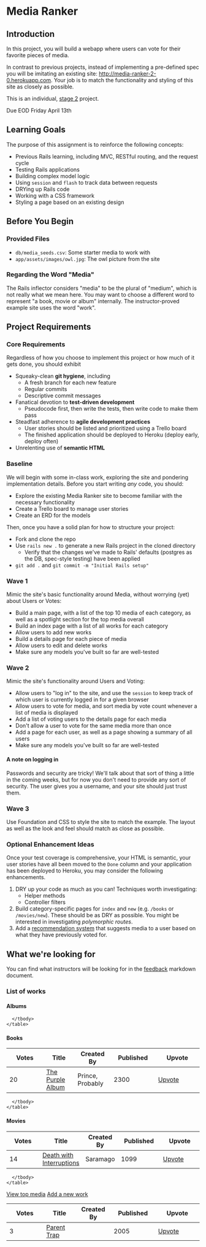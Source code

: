 # Media Ranker

## Introduction

In this project, you will build a webapp where users can vote for their favorite pieces of media.

In contrast to previous projects, instead of implementing a pre-defined spec you will be imitating an existing site: http://media-ranker-2-0.herokuapp.com. Your job is to match the functionality and styling of this site as closely as possible.

This is an individual, [stage 2](https://github.com/Ada-Developers-Academy/pedagogy/blob/master/rule-of-three.md) project.

Due EOD Friday April 13th

## Learning Goals

The purpose of this assignment is to reinforce the following concepts:

- Previous Rails learning, including MVC, RESTful routing, and the request cycle
- Testing Rails applications
- Building complex model logic
- Using `session` and `flash` to track data between requests
- DRYing up Rails code
- Working with a CSS framework
- Styling a page based on an existing design

## Before You Begin

### Provided Files

- `db/media_seeds.csv`: Some starter media to work with
- `app/assets/images/owl.jpg`: The owl picture from the site

### Regarding the Word "Media"

The Rails inflector considers "media" to be the plural of "medium", which is not really what we mean here. You may want to choose a different word to represent "a book, movie or album" internally. The instructor-proved example site uses the word "work".

## Project Requirements

### Core Requirements

Regardless of how you choose to implement this project or how much of it gets done, you should exhibit

- Squeaky-clean **git hygiene**, including
  - A fresh branch for each new feature
  - Regular commits
  - Descriptive commit messages
- Fanatical devotion to **test-driven development**
  - Pseudocode first, then write the tests, then write code to make them pass
- Steadfast adherence to **agile development practices**
  - User stories should be listed and prioritized using a Trello board
  - The finished application should be deployed to Heroku (deploy early, deploy often)
- Unrelenting use of **semantic HTML**

### Baseline

We will begin with some in-class work, exploring the site and pondering implementation details. Before you start writing _any_ code, you should:

- Explore the existing Media Ranker site to become familiar with the necessary functionality
- Create a Trello board to manage user stories
- Create an ERD for the models

Then, once you have a solid plan for how to structure your project:

- Fork and clone the repo
- Use `rails new .` to generate a new Rails project in the cloned directory
  - Verify that the changes we've made to Rails' defaults (postgres as the DB, spec-style testing) have been applied
- `git add .` and `git commit -m "Initial Rails setup"`

### Wave 1

Mimic the site's basic functionality around Media, without worrying (yet) about Users or Votes:
- Build a main page, with a list of the top 10 media of each category, as well as a spotlight section for the top media overall
- Build an index page with a list of all works for each category
- Allow users to add new works
- Build a details page for each piece of media
- Allow users to edit and delete works
- Make sure any models you've built so far are well-tested

### Wave 2

Mimic the site's functionality around Users and Voting:
- Allow users to "log in" to the site, and use the `session` to keep track of which user is currently logged in for a given browser
- Allow users to vote for media, and sort media by vote count whenever a list of media is displayed
- Add a list of voting users to the details page for each media
- Don't allow a user to vote for the same media more than once
- Add a page for each user, as well as a page showing a summary of all users
- Make sure any models you've built so far are well-tested

#### A note on logging in

Passwords and security are tricky! We'll talk about that sort of thing a little in the coming weeks, but for now you don't need to provide any sort of security. The user gives you a username, and your site should just trust them.

### Wave 3

Use Foundation and CSS to style the site to match the example. The layout as well as the look and feel should match as close as possible.

### Optional Enhancement Ideas

Once your test coverage is comprehensive, your HTML is semantic, your user stories have all been moved to the `Done` column and your application has been deployed to Heroku, you may consider the following enhancements.

1. DRY up your code as much as you can! Techniques worth investigating:
    - Helper methods
    - Controller filters
1. Build category-specific pages for `index` and `new` (e.g. `/books` or `/movies/new`). These should be as DRY as possible. You might be interested in investigating _polymorphic routes_.
1. Add a [recommendation system](https://www.toptal.com/algorithms/predicting-likes-inside-a-simple-recommendation-engine) that suggests media to a user based on what they have previously voted for.

## What we're looking for
You can find what instructors will be looking for in the [feedback](feedback.md) markdown document.









<body>


  <main class="row">
    <h3>List of works</h3>

  <section class="media-table">
    <h4>Albums</h4>
    <table>
      <thead>
        <tr>
          <th width=80>Votes</th>
          <th>Title</th>
          <th>Created By</th>
          <th width=100>Published</th>
          <th width=100>Upvote</th>
        </tr>
      </thead>
      <tbody>
          <tr>
            <td>20</td>
            <td><a href="/works/314">The Purple Album</a></td>
            <td>Prince, Probably</td>
            <td>2300</td>
            <td><a class="button upvote" rel="nofollow" data-method="post" href="/works/314/upvote">Upvote</a></td>
          </tr>

      </tbody>
    </table>
  </section>
  <section class="media-table">
    <h4>Books</h4>
    <table>
      <thead>
        <tr>
          <th width=80>Votes</th>
          <th>Title</th>
          <th>Created By</th>
          <th width=100>Published</th>
          <th width=100>Upvote</th>
        </tr>
      </thead>
      <tbody>
          <tr>
            <td>14</td>
            <td><a href="/works/246">Death with Interruptions</a></td>
            <td>Saramago</td>
            <td>1099</td>
            <td><a class="button upvote" rel="nofollow" data-method="post" href="/works/246/upvote">Upvote</a></td>
          </tr>

      </tbody>
    </table>
  </section>
  <section class="media-table">
    <h4>Movies</h4>
    <table>
      <thead>
        <tr>
          <th width=80>Votes</th>
          <th>Title</th>
          <th>Created By</th>
          <th width=100>Published</th>
          <th width=100>Upvote</th>
        </tr>
      </thead>
      <tbody>
          <tr>
            <td>3</td>
            <td><a href="/works/379">Parent Trap</a></td>
            <td></td>
            <td>2005</td>
            <td><a class="button upvote" rel="nofollow" data-method="post" href="/works/379/upvote">Upvote</a></td>
          </tr>

      </tbody>
    </table>
  </section>

<a class="button" href="/">View top media</a>
<a class="button" href="/works/new">Add a new work</a>

  </main>
</body>
